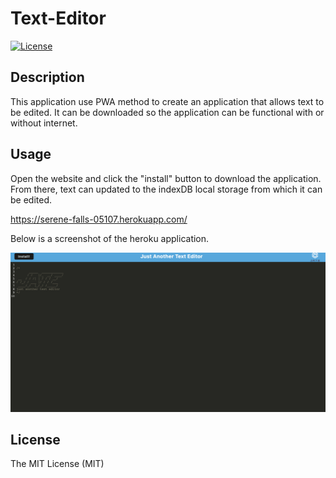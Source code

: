 # Text-Editor  

[![License](https://img.shields.io/badge/license-MIT-blue.svg)](https://opensource.org/licenses/MIT)

## Description  

This application use PWA method to create an application that allows text to be edited. It can be downloaded so the application can be functional with or without internet. 

## Usage  

Open the website and click the "install" button to download the application. From there, text can updated to the indexDB local storage from which it can be edited.

https://serene-falls-05107.herokuapp.com/

Below is a screenshot of the heroku application.

![alt text](/assets/images/screenshot.png)

## License  

The MIT License (MIT)